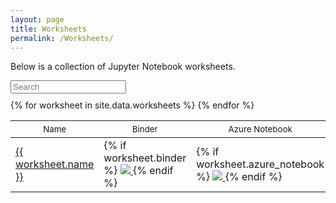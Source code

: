 ```yaml
---
layout: page
title: Worksheets
permalink: /Worksheets/
---
```


<style type="text/css">
button {
  background:none;
  background-color:transparent;
  box-shadow:none; border:none;
  font-family:inherit; color:inherit;
  border-radius:0;
  cursor:pointer; }

.caret { line-height:0; }
.caret:after { content:""; }
.asc .caret:after {
  width: 0;
  height: 0;
  border-left: 3px solid transparent;
  border-right: 3px solid transparent;
  border-top: 3px solid #808080;
  content: "";
  position: relative;
  top: -3px;
  right: -4px;
  font-size:0; }
.desc .caret:after {
  width: 0;
  height: 0;
  border-left: 3px solid transparent;
  border-right: 3px solid transparent;
  border-bottom: 3px solid #808080;
  content: "";
  position: relative;
  top: -7px;
  right: -4px;
  font-size:0; }
.sort .caret { display:none; }
.sort.asc .caret { display:inline-block; }
.sort.desc .caret { display:inline-block; }
.sortUnitPrice, .sortQty, .sortTotal { min-width:90px; }

</style>

Below is a collection of Jupyter Notebook worksheets.

<div id="tableID">
<div class="row" style="margin-bottom:10px;">
		<input type="text" class="search form-control" placeholder="Search" />
</div>
<table class="table">
	<thead>
		<th><button type="button" class="sort" data-sort="sortName">Name<i class="caret"></i></button></th>
		<th><button type="button" class="sort" data-sort="sortBinder">Binder</button></th>
		<th><button type="button" class="sort textright" data-sort="sortAzure">Azure Notebook</button></th>
		<th><button type="button" class="sort textright" data-sort="sortColab">Google CoLab</button></th>
	</thead>
    <!-- IMPORTANT, class="list" must be on tbody -->
    <tbody class="list">
{% for worksheet in site.data.worksheets %}
	<tr>
		<td class="sortName">
			<a href="{{ worksheet.url }}">
				{{ worksheet.name }}
			</a>
		</td>
        <td class="sortBinder">
	{% if worksheet.binder %}
			<a href="https://mybinder.org/{{ worksheet.binder }}">
				<img src="https://mybinder.org/badge_logo.svg">
			</a>
	{% endif %}
		</td>
        <td class="sortAzure">
	{% if worksheet.azure_notebook %}
			<a href="https://notebooks.azure.com/{{ worksheet.azure_notebook }}">
				<img src="https://notebooks.azure.com/launch.svg">
			</a>
	{% endif %}
		</td>
        <td class="sortColab">
	{% if worksheet.colab %}
			<a href="https://colab.research.google.com/{{ worksheet.colab }}">
				<img src="https://colab.research.google.com/assets/colab-badge.svg">
			</a>
	{% endif %}
		</td>
      </tr>
{% endfor %}
	</tbody>

</table>
</div>
    
<script src="//cdnjs.cloudflare.com/ajax/libs/list.js/1.5.0/list.min.js"></script>
<script type="text/javascript">
    var options = {
        valueNames: [ 'sortName']
    };
    var contactList = new List('tableID', options);
</script>
     
